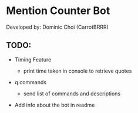 # Mention Counter Bot
Developed by: Dominic Choi (CarrotBRRR)

## TODO: 
- Timing Feature
    - print time taken in console to retrieve quotes

- q.commands
    - send list of commands and descriptions

- Add info about the bot in readme
